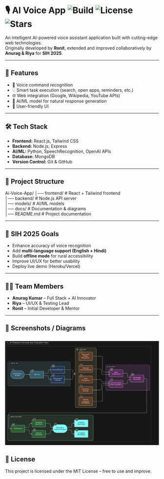 # 🎙️ AI Voice App ![Build](https://img.shields.io/badge/build-passing-brightgreen) ![License](https://img.shields.io/badge/license-MIT-blue) ![Stars](https://img.shields.io/github/stars/YOUR_USERNAME/Ai-Voice-App?style=social)

An intelligent AI-powered voice assistant application built with cutting-edge web technologies.  
Originally developed by **Ronit**, extended and improved collaboratively by **Anurag & Riya** for **SIH 2025**.

---

## 🚀 Features
- 🎤 Voice command recognition
- 💡 Smart task execution (search, open apps, reminders, etc.)
- 🌐 Web integration (Google, Wikipedia, YouTube APIs)
- 🤖 AI/ML model for natural response generation
- 🎨 User-friendly UI

---

## 🛠️ Tech Stack
- **Frontend:** React.js, Tailwind CSS
- **Backend:** Node.js, Express
- **AI/ML:** Python, SpeechRecognition, OpenAI APIs
- **Database:** MongoDB
- **Version Control:** Git & GitHub

---

## 📂 Project Structure
Ai-Voice-App/
│── frontend/ # React + Tailwind frontend  
│── backend/ # Node.js API server  
│── models/ # AI/ML models  
│── docs/ # Documentation & diagrams  
│── README.md # Project documentation

---

## 🎯 SIH 2025 Goals
- Enhance accuracy of voice recognition
- Add **multi-language support (English + Hindi)**
- Build **offline mode** for rural accessibility
- Improve UI/UX for better usability
- Deploy live demo (Heroku/Vercel)

---

## 👨‍💻 Team Members
- **Anurag Kumar** – Full Stack + AI Innovator
- **Riya** – UI/UX & Testing Lead
- **Ronit** – Initial Developer & Mentor

---

## 📸 Screenshots / Diagrams

![alt text](public/flowchart-1.png)
---

## 📜 License
This project is licensed under the MIT License – free to use and improve.